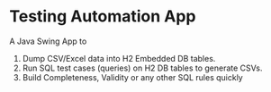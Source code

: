 # Testing Automation App

A Java Swing App to <br />
1. Dump CSV/Excel data into H2 Embedded DB tables. <br />
2. Run SQL test cases (queries) on H2 DB tables to generate CSVs. <br />
3. Build Completeness, Validity or any other SQL rules quickly <br />
